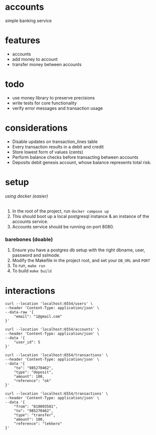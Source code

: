 # accounts
simple banking service

# features
- accounts
- add money to account
- transfer money between accounts

# todo
- use money library to preserve precisions
- write tests for core functionality
- verify error messages and transaction usage

# considerations 
- Disable updates on transaction_lines table
- Every transaction results in a debit and credit
- Store lowest form of values (cents)
- Perform balance checks before transacting between accounts
- Deposits debit genesis account, whose balance represents total risk.

# setup
###### using docker (easier)
1. In the root of the project, run `docker compose up`
2. This should boot up a local postgresql instance & an instance of the accounts service.
3. Accounts service should be running on port 8080.

### barebones (doable)
1. Ensure you have a postgres db setup with the right dbname, user, password and sslmode.
2. Modify the Makefile in the project root, and set your `DB_URL` and `PORT`
3. To run, `make run`
3. To build `make build`


# interactions
```
curl --location 'localhost:6554/users' \
--header 'Content-Type: application/json' \
--data-raw '{
    "email": "1@gmail.com"
}'

curl --location 'localhost:6554/accounts' \
--header 'Content-Type: application/json' \
--data '{
    "user_id": 5
}'

curl --location 'localhost:6554/transactions' \
--header 'Content-Type: application/json' \
--data '{
    "to": "985270462",
    "type": "deposit",
    "amount": 100,
    "reference": "ok"
}'

curl --location 'localhost:6554/transactions' \
--header 'Content-Type: application/json' \
--data '{
    "from": "810093581",
    "to": "985270462",
    "type": "transfer",
    "amount": 100,
    "reference": "lekkero"
}'

```